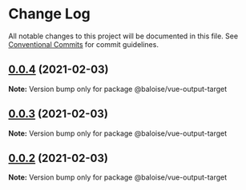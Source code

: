 # Change Log

All notable changes to this project will be documented in this file.
See [Conventional Commits](https://conventionalcommits.org) for commit guidelines.

## [0.0.4](https://github.com/baloise/stencil-ds-output-targets/compare/@baloise/vue-output-target@0.0.3...@baloise/vue-output-target@0.0.4) (2021-02-03)

**Note:** Version bump only for package @baloise/vue-output-target





## [0.0.3](https://github.com/baloise/stencil-ds-output-targets/compare/@baloise/vue-output-target@0.0.2...@baloise/vue-output-target@0.0.3) (2021-02-03)

**Note:** Version bump only for package @baloise/vue-output-target





## [0.0.2](https://github.com/baloise/stencil-ds-output-targets/compare/@baloise/vue-output-target@0.0.1...@baloise/vue-output-target@0.0.2) (2021-02-03)

**Note:** Version bump only for package @baloise/vue-output-target
